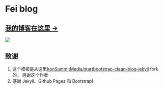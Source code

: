 

# Fei blog

## [我的博客在这里 &rarr;](http://www.ipages.top)
![](http://www.ipages.top/img/blog-desktop.jpg)

## 致谢

1. 这个模板是从这里[IronSummitMedia/startbootstrap-clean-blog-jekyll](https://github.com/Huxpro/huxpro.github.io)  fork 的。 感谢这个作者
2. 感谢 Jekyll、Github Pages 和 Bootstrap!



